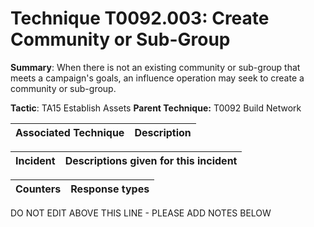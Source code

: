 # Technique T0092.003: Create Community or Sub-Group

**Summary**: When there is not an existing community or sub-group that meets a campaign's goals, an influence operation may seek to create a community or sub-group.

**Tactic**: TA15 Establish Assets            **Parent Technique:** T0092 Build Network


| Associated Technique | Description |
| --------- | ------------------------- |



| Incident | Descriptions given for this incident |
| -------- | -------------------- |



| Counters | Response types |
| -------- | -------------- |


DO NOT EDIT ABOVE THIS LINE - PLEASE ADD NOTES BELOW